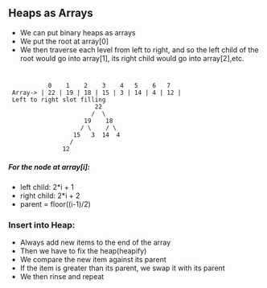 ## Heaps as Arrays
* We can put binary heaps as arrays
* We put the root at array[0]
* We then traverse each level from left to right, and so the left child of the root would go into array[1], its right child would go into array[2],etc.
#
               0    1    2    3    4   5    6   7
     Array-> | 22 | 19 | 18 | 15 | 3 | 14 | 4 | 12 |
     Left to right slot filling
                            22
                           /  \
                         19    18
                        / \    / \
                      15   3  14  4
                     /
                   12

##### For the node at array[i]:
* left child: 2*i + 1
* right child: 2*i + 2
* parent = floor((i-1)/2)

### Insert into Heap:
* Always add new items to the end of the array
* Then we have to fix the heap(heapify)
* We compare the new item against its parent
* If the item is greater than its parent, we swap it with its parent
* We then rinse and repeat